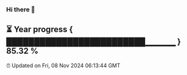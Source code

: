 ### Hi there 👋
⏳ Year progress { █████████████████████████▁▁▁▁▁ } 85.32 %
---
⏰ Updated on Fri, 08 Nov 2024 06:13:44 GMT

